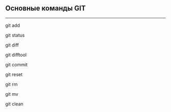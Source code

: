 ## **Оcновные команды GIT**

--- 

git add

git status

git diff

git difftool

git commit

git reset

git rm

git mv

git clean